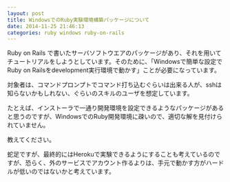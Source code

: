 ```yaml
---
layout: post
title: WindowsでのRuby実験環境構築パッケージについて
date: 2014-11-25 21:46:13
categories: ruby windows ruby-on-rails
---
```

<p>Ruby on Rails で書いたサーバソフトウエアのパッケージがあり、それを用いてチュートリアルをしようとしています。そのために、「Windowsで簡単な設定でRuby on Railsをdevelopment実行環境で動かす」ことが必要になっています。</p>

<p>対象者は、コマンドプロンプトでコマンド打ち込むぐらいは出来る人が、sshは知らないかもしれない、ぐらいのスキルのユーザを想定しています。</p>

<p>たとえば、インストーラで一通り開発環境を設定できるようなパッケージがあると思うのですが、WindowsでのRuby開発環境に疎いので、適切な解を見付けられていません。</p>

<p>教えてください。</p>

<p>蛇足ですが、最終的にはHerokuで実験できるようにすることも考えているのですが、恐らく、外のサービスでアカウント作るよりは、手元で動かす方がハードルが低いのではないかと考えています。</p>
